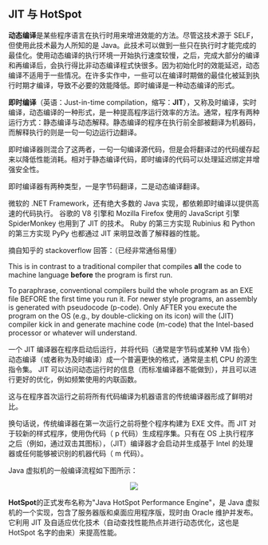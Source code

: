 ## JIT 与 HotSpot

**动态编译**是某些程序语言在执行时用来增进效能的方法。尽管这技术源于 SELF，但使用此技术最为人所知的是 Java。此技术可以做到一些只在执行时才能完成的最佳化。使用动态编译的执行环境一开始执行速度较慢，之后，完成大部分的编译和再编译后，会执行得比非动态编译程式快很多。因为初始化时的效能延迟，动态编译不适用于一些情况。在许多实作中，一些可以在编译时期做的最佳化被延到执行时期才编译，导致不必要的效能降低。即时编译是一种动态编译的形式。

**即时编译**（英语：Just-in-time compilation，缩写：**JIT**），又称及时编译，实时编译，动态编译的一种形式，是一种提高程序运行效率的方法。通常，程序有两种运行方式：静态编译与动态解释。静态编译的程序在执行前全部被翻译为机器码，而解释执行的则是一句一句边运行边翻译。

即时编译器则混合了这两者，一句一句编译源代码，但是会将翻译过的代码缓存起来以降低性能消耗。相对于静态编译代码，即时编译的代码可以处理延迟绑定并增强安全性。

即时编译器有两种类型，一是字节码翻译，二是动态编译翻译。

微软的 .NET Framework，还有绝大多数的 Java 实现，都依赖即时编译以提供高速的代码执行。 谷歌的 V8 引擎和 Mozilla Firefox 使用的 JavaScript 引擎 SpiderMonkey 也用到了 JIT 的技术。 Ruby 的第三方实现 Rubinius 和 Python 的第三方实现 PyPy 也都通过 JIT 来明显改善了解释器的性能。



摘自知乎的 stackoverflow 回答：（已经非常通俗易懂）

This is in contrast to a traditional compiler that compiles **all** the code to machine language **before** the program is first run.

To paraphrase, conventional compilers build the whole program as an EXE file BEFORE the first time you run it. For newer style programs, an assembly is generated with pseudocode (p-code). Only AFTER you execute the program on the OS (e.g., by double-clicking on its icon) will the (JIT) compiler kick in and generate machine code (m-code) that the Intel-based processor or whatever will understand.



一个 JIT 编译器在程序启动后运行，并将代码（通常是字节码或某种 VM 指令）动态编译（或者称为及时编译）成一个普遍更快的格式，通常是主机 CPU 的源生指令集。 JIT 可以访问动态运行时的信息（而标准编译器不能做到），并且可以进行更好的优化，例如频繁使用的内联函数。

这与在程序首次运行之前将所有代码编译为机器语言的传统编译器形成了鲜明对比。

换句话说，传统编译器在第一次运行之前将整个程序构建为 EXE 文件。而 JIT 对于较新的样式程序，使用伪代码（ p 代码）生成程序集。只有在 OS 上执行程序之后（例如，通过双击其图标），（JIT）编译器才会启动并生成基于 Intel 的处理器或任何能够被识别的机器代码（ m 代码）。

Java 虚拟机的一般编译流程如下图所示：


<div align=center>
	<img src="https://github.com/BufferedStream/cs-learning-notes/blob/master/notes/images/JIT%20%E5%92%8C%20HotSpot1.jpg"/>
</div>


**HotSpot**的正式发布名称为"Java HotSpot Performance Engine"，是 Java 虚拟机的一个实现，包含了服务器版和桌面应用程序版，现时由 Oracle 维护并发布。它利用 JIT 及自适应优化技术（自动查找性能热点并进行动态优化，这也是 HotSpot 名字的由来）来提高性能。